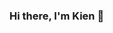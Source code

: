 ### Hi there, I'm Kien 👋

<!--
**KIenVu41/KienVu41** is a ✨ _special_ ✨ repository because its `README.md` (this file) appears on your GitHub profile.

- 🔭 I’m currently studying at ACT 
- 🌱 I’m currently learning Java
- 🤔 I’m looking for help with JS
- ⚡ Fun fact: When I was a kid, I wanted to be a footballer!!

